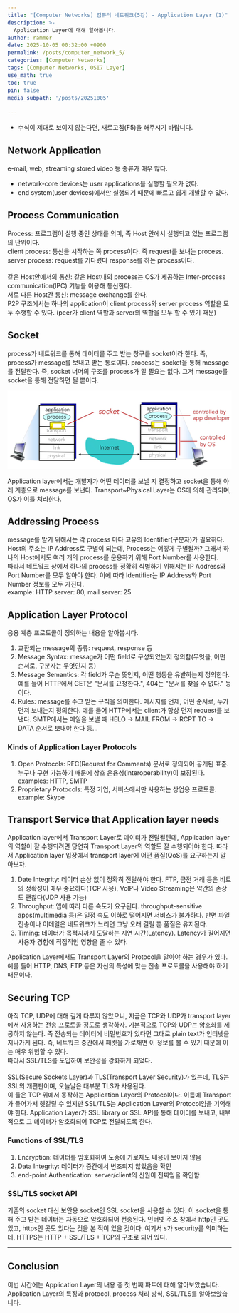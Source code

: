 ```yaml
---
title: "[Computer Networks] 컴퓨터 네트워크(5강) - Application Layer (1)"
description: >-
  Application Layer에 대해 알아봅니다.
author: rammer
date: 2025-10-05 00:32:00 +0900
permalink: /posts/computer_network_5/
categories: [Computer Networks]
tags: [Computer Networks, OSI7 Layer]
use_math: true
toc: true
pin: false
media_subpath: '/posts/20251005'

---
```

  * 수식이 제대로 보이지 않는다면, 새로고침(F5)을 해주시기 바랍니다.  

## **Network Application**
e-mail, web, streaming stored video 등 종류가 매우 많다.  
- network-core devices는 user applications을 실행할 필요가 없다.  
- end system(user devices)에서만 실행되기 때문에 빠르고 쉽게 개발할 수 있다.  

## **Process Communication**
Process: 프로그램이 실행 중인 상태를 의미, 즉 Host 안에서 실행되고 있는 프로그램의 단위이다.  
client process: 통신을 시작하는 쪽 process이다. 즉 request를 보내는 process.  
server process: request를 기다렸다 response를 하는 process이다.  
<br>
같은 Host안에서의 통신: 같은 Host내의 process는 OS가 제공하는 Inter-process communication(IPC) 기능을 이용해 통신한다.  
서로 다른 Host간 통신: message exchange를 한다.  
P2P 구조에서는 하나의 application이 client process와 server process 역할을 모두 수행할 수 있다. (peer가 client 역할과 server의 역할을 모두 할 수 있기 때문)  
  
## **Socket**
process가 네트워크를 통해 데이터를 주고 받는 창구를 socket이라 한다. 즉, process가 message를 보내고 받는 통로이다. process는 socket을 통해 message를 전달한다. 즉, socket 너머의 구조를 process가 알 필요는 없다. 그저 message를 socket을 통해 전달하면 될 뿐이다.  

<img src="../../assets/img/resources/computer_networks/lecture5_1.png"
     alt="Description"
     loading="lazy"
     class="image-style">

Application layer에서는 개발자가 어떤 데이터를 보낼 지 결정하고 socket을 통해 아래 계층으로 message를 보낸다. Transport~Physical Layer는 OS에 의해 관리되며, OS가 이를 처리한다.  

## **Addressing Process**
message를 받기 위해서는 각 process 마다 고유의 Identifier(구분자)가 필요하다. Host의 주소는 IP Address로 구별이 되는데, Process는 어떻게 구별될까? 그래서 하나의 Host에서도 여러 개의 process를 운용하기 위해 Port Number를 사용한다.  
따라서 네트워크 상에서 하나의 process를 정확히 식별하기 위해서는 IP Address와 Port Number를 모두 알아야 한다. 이에 따라 Identifier는 IP Address와 Port Number 정보를 모두 가진다.  
example: HTTP server: 80, mail server: 25  

## **Application Layer Protocol**
응용 계층 프로토콜이 정의하는 내용을 알아봅시다.  
1. 교환되는 message의 종류: request, response 등  
2. Message Syntax: message가 어떤 field로 구성되었는지 정의함(무엇을, 어떤 순서로, 구분자는 무엇인지 등)  
3. Message Semantics: 각 field가 무슨 뜻인지, 어떤 행동을 유발하는지 정의한다. 예를 들어 HTTP에서 GET은 "문서를 요청한다.", 404는 "문서를 찾을 수 없다." 등이다.  
4. Rules: message를 주고 받는 규칙을 의미한다. 메시지를 언제, 어떤 순서로, 누가 먼저 보내는지 정의한다. 예를 들어 HTTP에서는 client가 항상 먼저 request를 보낸다. SMTP에서는 메일을 보낼 때 HELO → MAIL FROM → RCPT TO → DATA 순서로 보내야 한다 등...  

### Kinds of Application Layer Protocols
1. Open Protocols: RFC(Request for Comments) 문서로 정의되어 공개된 표준. 누구나 구현 가능하기 때문에 상호 운용성(interoperability)이 보장된다. examples: HTTP, SMTP  
2. Proprietary Protocols: 특정 기업, 서비스에서만 사용하는 상업용 프로토콜. example: Skype  

## **Transport Service that Application layer needs**
Application layer에서 Transport Layer로 데이터가 전달될텐데, Application layer의 역할이 잘 수행되려면 당연히 Transport Layer의 역할도 잘 수행되어야 한다. 따라서 Application layer 입장에서 transport layer에 어떤 품질(QoS)를 요구하는지 알아보자.  
1. Date Integrity: 데이터 손상 없이 정확히 전달해야 한다. FTP, 금전 거래 등은 비트의 정확성이 매우 중요하다(TCP 사용), VolP나 Video Streaming은 약간의 손상도 괜찮다(UDP 사용 가능)  
2. Throughput: 앱에 따라 다른 속도가 요구된다. throughput-sensitive apps(multimedia 등)은 일정 속도 이하로 떨어지면 서비스가 불가하다. 반면 파일 전송이나 이메일은 네트워크가 느리면 그냥 오래 걸릴 뿐 품질은 유지된다.  
3. Timing: 데이터가 목적지까지 도달하는 지연 시간(Latency). Latency가 길어지면 사용자 경험에 직접적인 영향을 줄 수 있다.  

Application Layer에서도 Transport Layer의 Protocol을 알아야 하는 경우가 있다. 예를 들어 HTTP, DNS, FTP 등은 자신의 특성에 맞는 전송 프로토콜을 사용해야 하기 때문이다.  

## **Securing TCP**
아직 TCP, UDP에 대해 깊게 다루지 않았으니, 지금은 TCP와 UDP가 transport layer에서 사용하는 전송 프로토콜 정도로 생각하자. 기본적으로 TCP와 UDP는 암호화를 제공하지 않는다. 즉 전송되는 데이터에 비밀번호가 있다면 그대로 plain text가 인터넷을 지나가게 된다. 즉, 네트워크 중간에서 패킷을 가로채면 이 정보를 볼 수 있기 때문에 이는 매우 위험할 수 있다.  
따라서 SSL/TLS를 도입하여 보안성을 강화하게 되었다.  
<br>
SSL(Secure Sockets Layer)과 TLS(Transport Layer Security)가 있는데, TLS는 SSL의 개편판이며, 오늘날은 대부분 TLS가 사용된다.  
이 둘은 TCP 위에서 동작하는 Application Layer의 Protocol이다. 이름에 Transport가 들어가서 헷갈릴 수 있지만 SSL/TLS는 Application Layer의 Protocol임을 기억해야 한다. Application Layer가 SSL library or SSL API를 통해 데이터를 보내고, 내부적으로 그 데이터가 암호화되어 TCP로 전달되도록 한다.  

### Functions of SSL/TLS
1. Encryption: 데이터를 암호화하여 도중에 가로채도 내용이 보이지 않음  
2. Data Integrity: 데이터가 중간에서 변조되지 않았음을 확인  
3. end-point Authentication: server/client의 신원이 진짜임을 확인함  

### SSL/TLS socket API
기존의 socket 대신 보안용 socket인 SSL socket을 사용할 수 있다. 이 socket을 통해 주고 받는 데이터는 자동으로 암호화되어 전송된다. 인터넷 주소 창에서 http인 곳도 있고, https인 곳도 있다는 것을 본 적이 있을 것이다. 여기서 s가 security를 의미하는데, HTTPS는 HTTP + SSL/TLS + TCP의 구조로 되어 있다.  

---
## **Conclusion**
이번 시간에는 Application Layer의 내용 중 첫 번째 파트에 대해 알아보았습니다. Application Layer의 특징과 protocol, process 처리 방식, SSL/TLS를 알아보았습니다.
